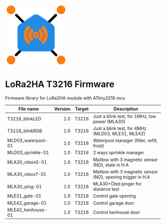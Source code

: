 ![](https://raw.githubusercontent.com/PM04290/LoRa2HA/refs/heads/main/res/LoRa2HA-logo-200x200.png)

# LoRa2HA T3216 Firmware
Firmware library for LoRa2HA module with ATtiny3216 mcu

|File name|Version|Target|Description|
|---|--:|---|---|
|T3216_blinkLED|1.0|T3216|Just a blink test, for 1MHz, low power (MLA30)
|T3216_blinkRGB|1.0|T3216|Just a blink test, for 4MHz (MLD03, MLE31, MLE42)
|MLD03_waterpool-01|1.0|T3216|Waterpool manager (filter, refill, frost)
|MLD03_sprinkle-01|1.0|T3216|2 ways sprinkle manager
|MLA30_mboxS-01|1.0|T3216|Mailbox with 3 magnetic sensor (NO), state in H.A
|MLA30_mboxT-01|1.0|T3216|Mailbox with 3 magnetic sensor (NO), opening trigger in H.A
|MLA30_ping-01|1.0|T3216|MLA30+Oled pinger for distance test
|MLE31_gate-01|1.0|T3216|Control gate opening
|MLE42_garage-01|1.0|T3216|Control garage door
|MLE42_henhouse-01|1.0|T3216|Control henhouse door
